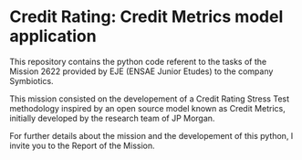 # Credit Rating: Credit Metrics model application

This repository contains the python code referent to the tasks of the Mission 2622 provided by EJE (ENSAE Junior Etudes) to the company Symbiotics.

This mission consisted on the developement of a Credit Rating Stress Test methodology inspired by an open source model known as Credit Metrics, initially developed by the research team of JP Morgan.

For further details about the mission and the developement of this python, I invite you to the Report of the Mission.
